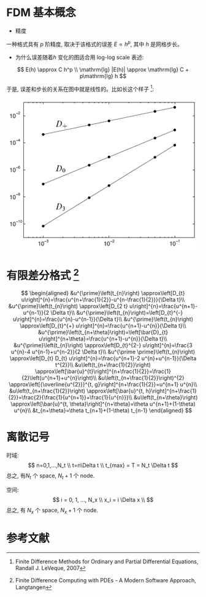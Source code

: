 # FDM 基本概念

* 精度 

一种格式具有 $p$ 阶精度, 取决于该格式的误差 $E\propto h^p$, 其中 $h$ 是网格步长。


* 为什么误差随着$h$ 变化的图适合用 log-log scale 表述:

$$
E(h) \approx C h^p \\
\mathrm{lg} |E(h)| \approx \mathrm{lg} C + p\mathrm{lg} h
$$

于是, 误差和步长的关系在图中就是线性的。比如长这个样子 [^1]: 

![](figs/2022-06-16-15-08-39.png)



# 有限差分格式 [^2]

$$
\begin{aligned}
&u^{\prime}\left(t_{n}\right) \approx\left[D_{t} u\right]^{n}=\frac{u^{n+\frac{1}{2}}-u^{n-\frac{1}{2}}}{\Delta t}\\
&u^{\prime}\left(t_{n}\right) \approx\left[D_{2 t} u\right]^{n}=\frac{u^{n+1}-u^{n-1}}{2 \Delta t}\\
&u^{\prime}\left(t_{n}\right)=\left[D_{t}^{-} u\right]^{n}=\frac{u^{n}-u^{n-1}}{\Delta t}\\
&u^{\prime}\left(t_{n}\right) \approx\left[D_{t}^{+} u\right]^{n}=\frac{u^{n+1}-u^{n}}{\Delta t}\\
&u^{\prime}\left(t_{n+\theta}\right)=\left[\bar{D}_{t} u\right]^{n+\theta}=\frac{u^{n+1}-u^{n}}{\Delta t}\\
&u^{\prime}\left(t_{n}\right) \approx\left[D_{t}^{2-} u\right]^{n}=\frac{3 u^{n}-4 u^{n-1}+u^{n-2}}{2 \Delta t}\\
&u^{\prime \prime}\left(t_{n}\right) \approx\left[D_{t} D_{t} u\right]^{n}=\frac{u^{n+1}-2 u^{n}+u^{n-1}}{\Delta t^{2}}\\
&u\left(t_{n+\frac{1}{2}}\right) \approx\left[\bar{u}^{t}\right]^{n+\frac{1}{2}}=\frac{1}{2}\left(u^{n+1}+u^{n}\right)\\
&u\left(t_{n+\frac{1}{2}}\right)^{2} \approx\left[{\overline{u^{2}}}^{t, g}\right]^{n+\frac{1}{2}}=u^{n+1} u^{n}\\
&u\left(t_{n+\frac{1}{2}}\right) \approx\left[\bar{u}^{t, h}\right]^{n+\frac{1}{2}}=\frac{2}{\frac{1}{u^{n+1}}+\frac{1}{u^{n}}}\\
&u\left(t_{n+\theta}\right) \approx\left[\bar{u}^{t, \theta}\right]^{n+\theta}=\theta u^{n+1}+(1-\theta) u^{n}\\
&t_{n+\theta}=\theta t_{n+1}+(1-\theta) t_{n-1}
\end{aligned}
$$


# 离散记号

时域: 
$$
n=0,1,...,N_t \\
t=n\Delta t \\
t_{max} = T = N_t \Delta t
$$
总之, 有$N_t$ 个 space, $N_t + 1$ 个 node. 

空间:
$$
i = 0, 1, ..., N_x \\
x_i = i \Delta x \\
$$
总之, 有 $N_x$ 个 space, $N_x + 1$ 个 node. 




# 参考文献
[^1]: Finite Difference Methods for Ordinary and Partial Differential Equations, Randall J. LeVeque, 2007
[^2]: Finite Diﬀerence Computing with PDEs - A Modern Software Approach, Langtangen